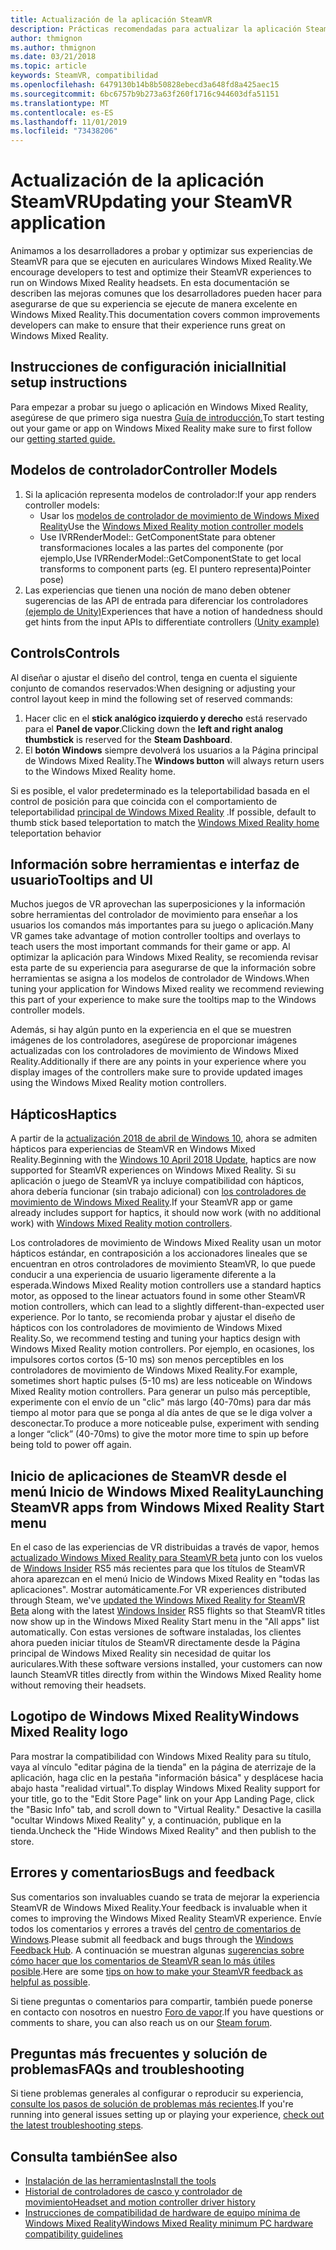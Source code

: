 ```yaml
---
title: Actualización de la aplicación SteamVR
description: Prácticas recomendadas para actualizar la aplicación SteamVR con el fin de maximizar la compatibilidad con auriculares de realidad mixta de Windows.
author: thmignon
ms.author: thmignon
ms.date: 03/21/2018
ms.topic: article
keywords: SteamVR, compatibilidad
ms.openlocfilehash: 6479130b14b8b50828ebecd3a648fd8a425aec15
ms.sourcegitcommit: 6bc6757b9b273a63f260f1716c944603dfa51151
ms.translationtype: MT
ms.contentlocale: es-ES
ms.lasthandoff: 11/01/2019
ms.locfileid: "73438206"
---
```

# <a name="updating-your-steamvr-application"></a><span data-ttu-id="5f841-104">Actualización de la aplicación SteamVR</span><span class="sxs-lookup"><span data-stu-id="5f841-104">Updating your SteamVR application</span></span>
<span data-ttu-id="5f841-105">Animamos a los desarrolladores a probar y optimizar sus experiencias de SteamVR para que se ejecuten en auriculares Windows Mixed Reality.</span><span class="sxs-lookup"><span data-stu-id="5f841-105">We encourage developers to test and optimize their SteamVR experiences to run on Windows Mixed Reality headsets.</span></span> <span data-ttu-id="5f841-106">En esta documentación se describen las mejoras comunes que los desarrolladores pueden hacer para asegurarse de que su experiencia se ejecute de manera excelente en Windows Mixed Reality.</span><span class="sxs-lookup"><span data-stu-id="5f841-106">This documentation covers common improvements developers can make to ensure that their experience runs great on Windows Mixed Reality.</span></span>

## <a name="initial-setup-instructions"></a><span data-ttu-id="5f841-107">Instrucciones de configuración inicial</span><span class="sxs-lookup"><span data-stu-id="5f841-107">Initial setup instructions</span></span>

<span data-ttu-id="5f841-108">Para empezar a probar su juego o aplicación en Windows Mixed Reality, asegúrese de que primero siga nuestra [Guía de introducción.](https://aka.ms/WindowsMixedRealitySteamVR)</span><span class="sxs-lookup"><span data-stu-id="5f841-108">To start testing out your game or app on Windows Mixed Reality make sure to first follow our [getting started guide.](https://aka.ms/WindowsMixedRealitySteamVR)</span></span>

## <a name="controller-models"></a><span data-ttu-id="5f841-109">Modelos de controlador</span><span class="sxs-lookup"><span data-stu-id="5f841-109">Controller Models</span></span>
1. <span data-ttu-id="5f841-110">Si la aplicación representa modelos de controlador:</span><span class="sxs-lookup"><span data-stu-id="5f841-110">If your app renders controller models:</span></span>
    * <span data-ttu-id="5f841-111">Usar los [modelos de controlador de movimiento de Windows Mixed Reality](motion-controllers.md#rendering-the-motion-controller-model)</span><span class="sxs-lookup"><span data-stu-id="5f841-111">Use the [Windows Mixed Reality motion controller models](motion-controllers.md#rendering-the-motion-controller-model)</span></span>
    * <span data-ttu-id="5f841-112">Use IVRRenderModel:: GetComponentState para obtener transformaciones locales a las partes del componente (por ejemplo,</span><span class="sxs-lookup"><span data-stu-id="5f841-112">Use IVRRenderModel::GetComponentState to get local transforms to component parts (eg.</span></span> <span data-ttu-id="5f841-113">El puntero representa)</span><span class="sxs-lookup"><span data-stu-id="5f841-113">Pointer pose)</span></span>
2. <span data-ttu-id="5f841-114">Las experiencias que tienen una noción de mano deben obtener sugerencias de las API de entrada para diferenciar los controladores [(ejemplo de Unity)](gestures-and-motion-controllers-in-unity.md#unity-buttonaxis-mapping-table)</span><span class="sxs-lookup"><span data-stu-id="5f841-114">Experiences that have a notion of handedness should get hints from the input APIs to differentiate controllers [(Unity example)](gestures-and-motion-controllers-in-unity.md#unity-buttonaxis-mapping-table)</span></span>

## <a name="controls"></a><span data-ttu-id="5f841-115">Controls</span><span class="sxs-lookup"><span data-stu-id="5f841-115">Controls</span></span>

<span data-ttu-id="5f841-116">Al diseñar o ajustar el diseño del control, tenga en cuenta el siguiente conjunto de comandos reservados:</span><span class="sxs-lookup"><span data-stu-id="5f841-116">When designing or adjusting your control layout keep in mind the following set of reserved commands:</span></span>
1. <span data-ttu-id="5f841-117">Hacer clic en el **stick analógico izquierdo y derecho** está reservado para el **Panel de vapor**.</span><span class="sxs-lookup"><span data-stu-id="5f841-117">Clicking down the **left and right analog thumbstick** is reserved for the **Steam Dashboard**.</span></span>
2. <span data-ttu-id="5f841-118">El **botón Windows** siempre devolverá los usuarios a la Página principal de Windows Mixed Reality.</span><span class="sxs-lookup"><span data-stu-id="5f841-118">The **Windows button** will always return users to the Windows Mixed Reality home.</span></span>

<span data-ttu-id="5f841-119">Si es posible, el valor predeterminado es la teleportabilidad basada en el control de posición para que coincida con el comportamiento de teleportabilidad [principal de Windows Mixed Reality](navigating-the-windows-mixed-reality-home.md#getting-around-your-home) .</span><span class="sxs-lookup"><span data-stu-id="5f841-119">If possible, default to thumb stick based teleportation to match the [Windows Mixed Reality home](navigating-the-windows-mixed-reality-home.md#getting-around-your-home) teleportation behavior</span></span>

## <a name="tooltips-and-ui"></a><span data-ttu-id="5f841-120">Información sobre herramientas e interfaz de usuario</span><span class="sxs-lookup"><span data-stu-id="5f841-120">Tooltips and UI</span></span>

<span data-ttu-id="5f841-121">Muchos juegos de VR aprovechan las superposiciones y la información sobre herramientas del controlador de movimiento para enseñar a los usuarios los comandos más importantes para su juego o aplicación.</span><span class="sxs-lookup"><span data-stu-id="5f841-121">Many VR games take advantage of motion controller tooltips and overlays to teach users the most important commands for their game or app.</span></span> <span data-ttu-id="5f841-122">Al optimizar la aplicación para Windows Mixed Reality, se recomienda revisar esta parte de su experiencia para asegurarse de que la información sobre herramientas se asigna a los modelos de controlador de Windows.</span><span class="sxs-lookup"><span data-stu-id="5f841-122">When tuning your application for Windows Mixed reality we recommend reviewing this part of your experience to make sure the tooltips map to the Windows controller models.</span></span>

<span data-ttu-id="5f841-123">Además, si hay algún punto en la experiencia en el que se muestren imágenes de los controladores, asegúrese de proporcionar imágenes actualizadas con los controladores de movimiento de Windows Mixed Reality.</span><span class="sxs-lookup"><span data-stu-id="5f841-123">Additionally if there are any points in your experience where you display images of the controllers make sure to provide updated images using the Windows Mixed Reality motion controllers.</span></span>

## <a name="haptics"></a><span data-ttu-id="5f841-124">Hápticos</span><span class="sxs-lookup"><span data-stu-id="5f841-124">Haptics</span></span>

<span data-ttu-id="5f841-125">A partir de la [actualización 2018 de abril de Windows 10](release-notes-april-2018.md), ahora se admiten hápticos para experiencias de SteamVR en Windows Mixed Reality.</span><span class="sxs-lookup"><span data-stu-id="5f841-125">Beginning with the [Windows 10 April 2018 Update](release-notes-april-2018.md), haptics are now supported for SteamVR experiences on Windows Mixed Reality.</span></span> <span data-ttu-id="5f841-126">Si su aplicación o juego de SteamVR ya incluye compatibilidad con hápticos, ahora debería funcionar (sin trabajo adicional) con [los controladores de movimiento de Windows Mixed Reality](motion-controllers.md).</span><span class="sxs-lookup"><span data-stu-id="5f841-126">If your SteamVR app or game already includes support for haptics, it should now work (with no additional work) with [Windows Mixed Reality motion controllers](motion-controllers.md).</span></span>

<span data-ttu-id="5f841-127">Los controladores de movimiento de Windows Mixed Reality usan un motor hápticos estándar, en contraposición a los accionadores lineales que se encuentran en otros controladores de movimiento SteamVR, lo que puede conducir a una experiencia de usuario ligeramente diferente a la esperada.</span><span class="sxs-lookup"><span data-stu-id="5f841-127">Windows Mixed Reality motion controllers use a standard haptics motor, as opposed to the linear actuators found in some other SteamVR motion controllers, which can lead to a slightly different-than-expected user experience.</span></span> <span data-ttu-id="5f841-128">Por lo tanto, se recomienda probar y ajustar el diseño de hápticos con los controladores de movimiento de Windows Mixed Reality.</span><span class="sxs-lookup"><span data-stu-id="5f841-128">So, we recommend testing and tuning your haptics design with Windows Mixed Reality motion controllers.</span></span> <span data-ttu-id="5f841-129">Por ejemplo, en ocasiones, los impulsores cortos cortos (5-10 ms) son menos perceptibles en los controladores de movimiento de Windows Mixed Reality.</span><span class="sxs-lookup"><span data-stu-id="5f841-129">For example, sometimes short haptic pulses (5-10 ms) are less noticeable on Windows Mixed Reality motion controllers.</span></span> <span data-ttu-id="5f841-130">Para generar un pulso más perceptible, experimente con el envío de un "clic" más largo (40-70ms) para dar más tiempo al motor para que se ponga al día antes de que se le diga volver a desconectar.</span><span class="sxs-lookup"><span data-stu-id="5f841-130">To produce a more noticeable pulse, experiment with sending a longer “click” (40-70ms) to give the motor more time to spin up before being told to power off again.</span></span>

## <a name="launching-steamvr-apps-from-windows-mixed-reality-start-menu"></a><span data-ttu-id="5f841-131">Inicio de aplicaciones de SteamVR desde el menú Inicio de Windows Mixed Reality</span><span class="sxs-lookup"><span data-stu-id="5f841-131">Launching SteamVR apps from Windows Mixed Reality Start menu</span></span>

<span data-ttu-id="5f841-132">En el caso de las experiencias de VR distribuidas a través de vapor, hemos [actualizado Windows Mixed Reality para SteamVR beta](https://steamcommunity.com/games/719950/announcements/detail/1687045485866139800) junto con los vuelos de [Windows Insider](https://insider.windows.com) RS5 más recientes para que los títulos de SteamVR ahora aparezcan en el menú Inicio de Windows Mixed Reality en "todas las aplicaciones". Mostrar automáticamente.</span><span class="sxs-lookup"><span data-stu-id="5f841-132">For VR experiences distributed through Steam, we've [updated the Windows Mixed Reality for SteamVR Beta](https://steamcommunity.com/games/719950/announcements/detail/1687045485866139800) along with the latest [Windows Insider](https://insider.windows.com) RS5 flights so that SteamVR titles now show up in the Windows Mixed Reality Start menu in the "All apps" list automatically.</span></span> <span data-ttu-id="5f841-133">Con estas versiones de software instaladas, los clientes ahora pueden iniciar títulos de SteamVR directamente desde la Página principal de Windows Mixed Reality sin necesidad de quitar los auriculares.</span><span class="sxs-lookup"><span data-stu-id="5f841-133">With these software versions installed, your customers can now launch SteamVR titles directly from within the Windows Mixed Reality home without removing their headsets.</span></span>

## <a name="windows-mixed-reality-logo"></a><span data-ttu-id="5f841-134">Logotipo de Windows Mixed Reality</span><span class="sxs-lookup"><span data-stu-id="5f841-134">Windows Mixed Reality logo</span></span>

<span data-ttu-id="5f841-135">Para mostrar la compatibilidad con Windows Mixed Reality para su título, vaya al vínculo "editar página de la tienda" en la página de aterrizaje de la aplicación, haga clic en la pestaña "información básica" y desplácese hacia abajo hasta "realidad virtual".</span><span class="sxs-lookup"><span data-stu-id="5f841-135">To display Windows Mixed Reality support for your title, go to the "Edit Store Page" link on your App Landing Page, click the "Basic Info" tab, and scroll down to "Virtual Reality."</span></span> <span data-ttu-id="5f841-136">Desactive la casilla "ocultar Windows Mixed Reality" y, a continuación, publique en la tienda.</span><span class="sxs-lookup"><span data-stu-id="5f841-136">Uncheck the "Hide Windows Mixed Reality" and then publish to the store.</span></span>

## <a name="bugs-and-feedback"></a><span data-ttu-id="5f841-137">Errores y comentarios</span><span class="sxs-lookup"><span data-stu-id="5f841-137">Bugs and feedback</span></span>

<span data-ttu-id="5f841-138">Sus comentarios son invaluables cuando se trata de mejorar la experiencia SteamVR de Windows Mixed Reality.</span><span class="sxs-lookup"><span data-stu-id="5f841-138">Your feedback is invaluable when it comes to improving the Windows Mixed Reality SteamVR experience.</span></span> <span data-ttu-id="5f841-139">Envíe todos los comentarios y errores a través del [centro de comentarios de Windows](https://docs.microsoft.com/windows/mixed-reality/enthusiast-guide/filing-feedback).</span><span class="sxs-lookup"><span data-stu-id="5f841-139">Please submit all feedback and bugs through the [Windows Feedback Hub](https://docs.microsoft.com/windows/mixed-reality/enthusiast-guide/filing-feedback).</span></span> <span data-ttu-id="5f841-140">A continuación se muestran algunas [sugerencias sobre cómo hacer que los comentarios de SteamVR sean lo más útiles posible](https://docs.microsoft.com/windows/mixed-reality/enthusiast-guide/using-steamvr-with-windows-mixed-reality#sharing-feedback-on-steamvr).</span><span class="sxs-lookup"><span data-stu-id="5f841-140">Here are some [tips on how to make your SteamVR feedback as helpful as possible](https://docs.microsoft.com/windows/mixed-reality/enthusiast-guide/using-steamvr-with-windows-mixed-reality#sharing-feedback-on-steamvr).</span></span>

<span data-ttu-id="5f841-141">Si tiene preguntas o comentarios para compartir, también puede ponerse en contacto con nosotros en nuestro [Foro de vapor](https://steamcommunity.com/app/719950/discussions/).</span><span class="sxs-lookup"><span data-stu-id="5f841-141">If you have questions or comments to share, you can also reach us on our [Steam forum](https://steamcommunity.com/app/719950/discussions/).</span></span>

## <a name="faqs-and-troubleshooting"></a><span data-ttu-id="5f841-142">Preguntas más frecuentes y solución de problemas</span><span class="sxs-lookup"><span data-stu-id="5f841-142">FAQs and troubleshooting</span></span>

<span data-ttu-id="5f841-143">Si tiene problemas generales al configurar o reproducir su experiencia, [consulte los pasos de solución de problemas más recientes](https://docs.microsoft.com/windows/mixed-reality/enthusiast-guide/troubleshooting-windows-mixed-reality#steamvr).</span><span class="sxs-lookup"><span data-stu-id="5f841-143">If you're running into general issues setting up or playing your experience, [check out the latest troubleshooting steps](https://docs.microsoft.com/windows/mixed-reality/enthusiast-guide/troubleshooting-windows-mixed-reality#steamvr).</span></span>

## <a name="see-also"></a><span data-ttu-id="5f841-144">Consulta también</span><span class="sxs-lookup"><span data-stu-id="5f841-144">See also</span></span>
* [<span data-ttu-id="5f841-145">Instalación de las herramientas</span><span class="sxs-lookup"><span data-stu-id="5f841-145">Install the tools</span></span>](install-the-tools.md)
* [<span data-ttu-id="5f841-146">Historial de controladores de casco y controlador de movimiento</span><span class="sxs-lookup"><span data-stu-id="5f841-146">Headset and motion controller driver history</span></span>](https://docs.microsoft.com/windows/mixed-reality/enthusiast-guide/mixed-reality-software)
* [<span data-ttu-id="5f841-147">Instrucciones de compatibilidad de hardware de equipo mínima de Windows Mixed Reality</span><span class="sxs-lookup"><span data-stu-id="5f841-147">Windows Mixed Reality minimum PC hardware compatibility guidelines</span></span>](https://docs.microsoft.com/windows/mixed-reality/enthusiast-guide/windows-mixed-reality-minimum-pc-hardware-compatibility-guidelines)
